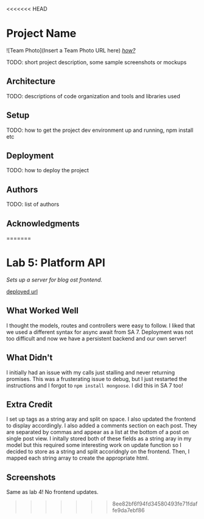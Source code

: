<<<<<<< HEAD
# Project Name

![Team Photo](Insert a Team Photo URL here)
[*how?*](https://help.github.com/articles/about-readmes/#relative-links-and-image-paths-in-readme-files)

TODO: short project description, some sample screenshots or mockups

## Architecture

TODO:  descriptions of code organization and tools and libraries used

## Setup

TODO: how to get the project dev environment up and running, npm install etc

## Deployment

TODO: how to deploy the project

## Authors

TODO: list of authors

## Acknowledgments
=======
# Lab 5: Platform API

*Sets up a server for blog ost frontend.*

[deployed url](https://platform-api-lab-5.herokuapp.com/)

## What Worked Well
I thought the models, routes and controllers were easy to follow. I liked that we used a different syntax for async await from SA 7. Deployment was not too difficult and now we have a persistent backend and our own server!

## What Didn't
I initially had an issue with my calls just stalling and never returning promises. This was a frusterating issue to debug, but I just restarted the instructions and I forgot to `npm install mongoose`. I did this in SA 7 too!

## Extra Credit
I set up tags as a string aray and split on space. I also updated the frontend to display accordingly. I also added a comments section on each post. They are separated by commas and appear as a list at the bottom of a post on single post view. I initally stored both of these fields as a string aray in my model but this required some interesting work on update function so I decided to store as a string and split accoridngly on the frontend. Then, I mapped each string array to create the appropriate html.

## Screenshots
Same as lab 4! No frontend updates.
>>>>>>> 8ee82bf6f94fd34580493fe71fdaffe9da7ebf86
